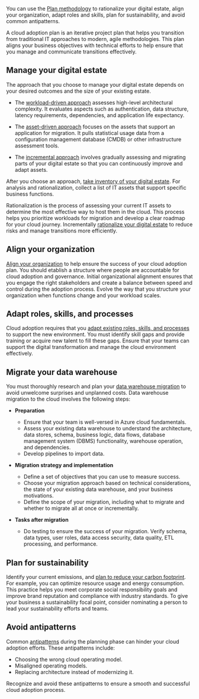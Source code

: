 You can use the [Plan methodology](/azure/cloud-adoption-framework/plan/) to rationalize your digital estate, align your organization, adapt roles and skills, plan for sustainability, and avoid common antipatterns.

A cloud adoption plan is an iterative project plan that helps you transition from traditional IT approaches to modern, agile methodologies. This plan aligns your business objectives with technical efforts to help ensure that you manage and communicate transitions effectively.

## Manage your digital estate

The approach that you choose to manage your digital estate depends on your desired outcomes and the size of your existing estate. 

- The [workload-driven approach](/azure/cloud-adoption-framework/digital-estate/approach#workload-driven-approach) assesses high-level architectural complexity. It evaluates aspects such as authentication, data structure, latency requirements, dependencies, and application life expectancy.

- The [asset-driven approach](/azure/cloud-adoption-framework/digital-estate/approach#asset-driven-approach) focuses on the assets that support an application for migration. It pulls statistical usage data from a configuration management database (CMDB) or other infrastructure assessment tools.
- The [incremental approach](/azure/cloud-adoption-framework/digital-estate/approach#incremental-approach) involves gradually assessing and migrating parts of your digital estate so that you can continuously improve and adapt assets.

After you choose an approach, [take inventory of your digital estate](/azure/cloud-adoption-framework/digital-estate/inventory). For analysis and rationalization, collect a list of IT assets that support specific business functions.

Rationalization is the process of assessing your current IT assets to determine the most effective way to host them in the cloud. This process helps you prioritize workloads for migration and develop a clear roadmap for your cloud journey. Incrementally [rationalize your digital estate](/azure/cloud-adoption-framework/digital-estate/rationalize) to reduce risks and manage transitions more efficiently.

## Align your organization

[Align your organization](/azure/cloud-adoption-framework/plan/initial-org-alignment) to help ensure the success of your cloud adoption plan. You should etablish a structure where people are accountable for cloud adoption and governance. Initial organizational alignment ensures that you engage the right stakeholders and create a balance between speed and control during the adoption process. Evolve the way that you structure your organization when functions change and your workload scales.

## Adapt roles, skills, and processes

Cloud adoption requires that you [adapt existing roles, skills, and processes](/azure/cloud-adoption-framework/plan/adapt-roles-skills-processes) to support the new environment. You must identify skill gaps and provide training or acquire new talent to fill these gaps. Ensure that your teams can support the digital transformation and manage the cloud environment effectively.

## Migrate your data warehouse

You must thoroughly research and plan your [data warehouse migration](/azure/cloud-adoption-framework/plan/data-warehouse-migration) to avoid unwelcome surprises and unplanned costs. Data warehouse migration to the cloud involves the following steps:

- **Preparation**
   - Ensure that your team is well-versed in Azure cloud fundamentals.
   - Assess your existing data warehouse to understand the architecture, data stores, schema, business logic, data flows, database management system (DBMS) functionality, warehouse operation, and dependencies.
   - Develop pipelines to import data.

- **Migration strategy and implementation**
   - Define a set of objectives that you can use to measure success.
   - Choose your migration approach based on technical considerations, the state of your existing data warehouse, and your business motivations.
   - Define the scope of your migration, including what to migrate and whether to migrate all at once or incrementally.
- **Tasks after migration**
   - Do testing to ensure the success of your migration. Verify schema, data types, user roles, data access security, data quality, ETL processing, and performance.

## Plan for sustainability

Identify your current emissions, and [plan to reduce your carbon footprint](/azure/cloud-adoption-framework/plan/plan-sustainability). For example, you can optimize resource usage and energy consumption. This practice helps you meet corporate social responsibility goals and improve brand reputation and compliance with industry standards. To give your business a sustainability focal point, consider nominating a person to lead your sustainability efforts and teams. 

## Avoid antipatterns

Common [antipatterns](/azure/cloud-adoption-framework/antipatterns/plan-antipatterns) during the planning phase can hinder your cloud adoption efforts. These antipatterns include:
- Choosing the wrong cloud operating model.
- Misaligned operating models.
- Replacing architecture instead of modernizing it.

Recognize and avoid these antipatterns to ensure a smooth and successful cloud adoption process.
